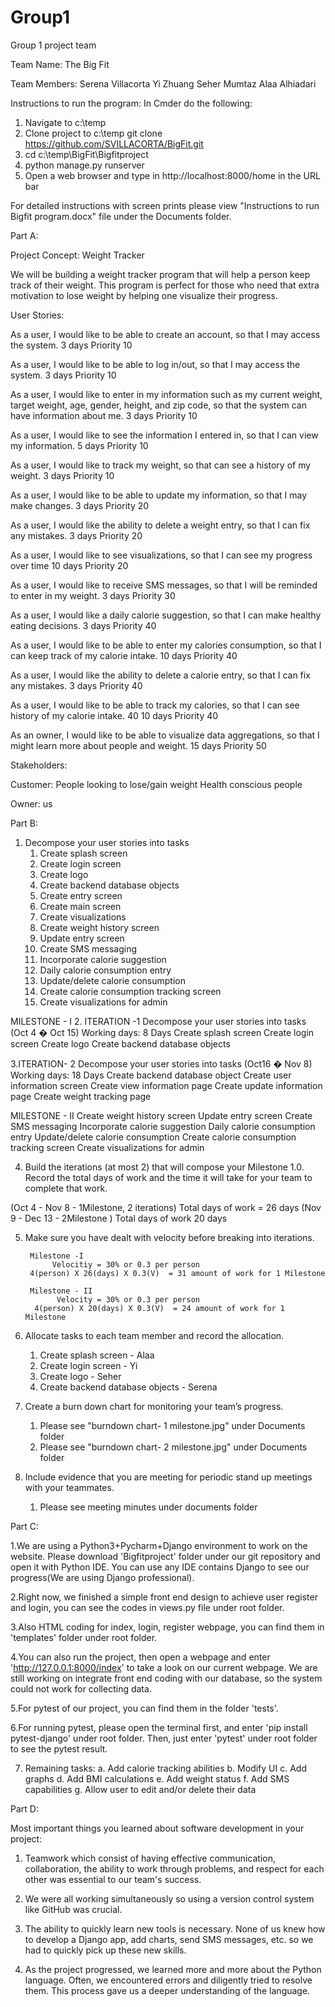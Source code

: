 ﻿# Group1
Group 1 project team

Team Name: The Big Fit

Team Members:
Serena Villacorta
Yi Zhuang
Seher Mumtaz
Alaa Alhiadari


Instructions to run the program:
In Cmder do the following:
1. Navigate to c:\temp
2. Clone project to c:\temp
    git clone https://github.com/SVILLACORTA/BigFit.git
3. cd c:\temp\BigFit\Bigfitproject
4. python manage.py runserver
5. Open a web browser and type in http://localhost:8000/home in the URL bar

For detailed instructions with screen prints please view "Instructions to run Bigfit program.docx" file under the Documents folder.


Part A:

Project Concept: Weight Tracker

We will be building a weight tracker program that will help a person keep track of their weight. This program is perfect for those who need that extra motivation to lose weight by helping one visualize their progress.


User Stories:

As a user, I would like to be able to create an account, so that I may access the system.
3 days
Priority 10

As a user, I would like to be able to log in/out, so that I may access the system.
3 days
Priority 10

As a user, I would like to enter in my information such as my current weight, target weight, age, gender, height, and zip code, so that the system can have information about me.
3 days
Priority 10

As a user, I would like to see the information I entered in, so that I can view my information.
5 days
Priority 10

As a user, I would like to track my weight, so that can see a history of my weight.
3 days
Priority 10

As a user, I would like to be able to update my information, so that I may make changes.
3 days
Priority 20

As a user, I would like the ability to delete a weight entry, so that I can fix any mistakes.
3 days
Priority 20

As a user, I would like to see visualizations, so that I can see my progress over time
10 days
Priority 20

As a user, I would like to receive SMS messages, so that I will be reminded to enter in my weight.
3 days
Priority 30

As a user, I would like a daily calorie suggestion, so that I can make healthy eating decisions.
3 days
Priority 40

As a user, I would like to be able to enter my calories consumption, so that I can keep track of my calorie intake.
10 days
Priority 40

As a user, I would like the ability to delete a calorie entry, so that I can fix any mistakes.
3 days
Priority 40

As a user, I would like to be able to track my calories, so that I can see history of my calorie intake. 40
10 days
Priority 40

As an owner, I would like to be able to visualize data aggregations, so that I might learn more about people and weight.
15 days
Priority 50



Stakeholders:

Customer:
People looking to lose/gain weight
Health conscious people

Owner: us

Part B:

1. Decompose your user stories into tasks
    1. Create splash screen
    2. Create login screen
    3. Create logo
    4. Create backend database objects
    5. Create entry screen
    5. Create main screen
    6. Create visualizations
    7. Create weight history screen
    8. Update entry screen
    9. Create SMS messaging
    10. Incorporate calorie suggestion
    11. Daily calorie consumption entry
    12. Update/delete calorie consumption
    13. Create calorie consumption tracking screen
    14. Create visualizations for admin

MILESTONE - I
2. ITERATION -1  Decompose your user stories into tasks (Oct 4 � Oct 15)
Working days: 8 Days
Create splash screen
Create login screen
Create logo
Create backend database objects

3.ITERATION- 2  Decompose your user stories into tasks (Oct16 � Nov 8)
Working days: 18 Days
Create backend database object
Create user information screen
Create view information page
Create update information page
Create weight tracking page

MILESTONE - II
Create weight history screen
Update entry screen
Create SMS messaging
Incorporate calorie suggestion
Daily calorie consumption entry
Update/delete calorie consumption
Create calorie consumption tracking screen
Create visualizations for admin


4. Build the iterations (at most 2) that will compose your Milestone 1.0. Record the total days of work and the time it will take for your team to complete that work.

(Oct 4 - Nov 8  - 1Milestone, 2 iterations) Total days of work = 26 days
(Nov 9 - Dec 13  - 2Milestone ) Total days of work 20 days


5. Make sure you have dealt with velocity before breaking into iterations.

        Milestone -I
             Velocitiy = 30% or 0.3 per person
        4(person) X 26(days) X 0.3(V)  = 31 amount of work for 1 Milestone

        Milestone - II
              Velocity = 30% or 0.3 per person
         4(person) X 20(days) X 0.3(V)  = 24 amount of work for 1 Milestone    



6. Allocate tasks to each team member and record the allocation.
    1. Create splash screen - Alaa
    2. Create login screen - Yi
    3. Create logo  - Seher
    4. Create backend database objects - Serena


7. Create a burn down chart for monitoring your team’s progress.

    1. Please see "burndown chart- 1 milestone.jpg" under Documents folder
    2. Please see "burndown chart- 2 milestone.jpg" under Documents folder

8. Include evidence that you are meeting for periodic stand up meetings with your teammates.
    1. Please see meeting minutes under documents folder

Part C:

1.We are using a Python3+Pycharm+Django environment to work on the website. Please download 'Bigfitproject' folder under our git repository and open it with Python IDE. You can use any IDE contains Django to see our progress(We are using Django professional).

2.Right now, we finished a simple front end design to achieve user register and login, you can see the codes in views.py file under root folder.

3.Also HTML coding for index, login, register webpage, you can find them in 'templates' folder under root folder.

4.You can also run the project, then open a webpage and enter 'http://127.0.0.1:8000/index' to take a look on our current webpage. We are still working on integrate front end coding with our database, so the system could not work for collecting data.

5.For pytest of our project, you can find them in the folder 'tests'.

6.For running pytest, please open the terminal first, and enter 'pip install pytest-django' under root folder. Then, just enter 'pytest' under root folder to see the pytest result.

7. Remaining tasks:
    a. Add calorie tracking abilities
    b. Modify UI
    c. Add graphs
    d. Add BMI calculations
    e. Add weight status
    f. Add SMS capabilities
    g. Allow user to edit and/or delete their data

Part D:

Most important things you learned about software development in your project:
1. Teamwork which consist of having effective communication, collaboration, the ability to work through problems, and respect for each other was essential to our team's success.

2. We were all working simultaneously so using a version control system like GitHub was crucial.

3. The ability to quickly learn new tools is necessary. None of us knew how to develop a Django app, add charts, send SMS messages, etc. so we had to quickly pick up these new skills.

4. As the project progressed, we learned more and more about the Python language. Often, we encountered errors and diligently tried to resolve them. This process gave us a deeper understanding of the language.
